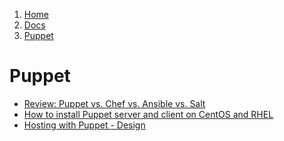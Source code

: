 <!-- -
Title: Puppet
Description: Puppet Orchestration and Configuration Management
First Published: 2013-11-27
Last Updated: 2014-09-17
- -->

<ol class="breadcrumb" itemprop="breadcrumb">
	<li><a href="/">Home</a></li>
	<li><a href="/docs/">Docs</a></li>
	<li><a href="/docs/puppet.html">Puppet</a></li>
</ol>

Puppet
======

*   [Review: Puppet vs. Chef vs. Ansible vs. Salt](http://www.infoworld.com/d/data-center/review-puppet-vs-chef-vs-ansible-vs-salt-231308)
*   [How to install Puppet server and client on CentOS and RHEL](http://xmodulo.com/2014/08/install-puppet-server-client-centos-rhel.html)
*   [Hosting with Puppet - Design](http://sysphere.org/~anrxc/j/archives/2013/06/24/hosting_with_puppet_-_design/index.html)
